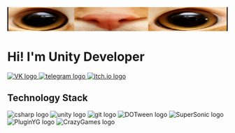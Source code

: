<img src="https://github.com/dashhoff/dashhoff/blob/main/dashh.png"/>

# Hi! I'm Unity Developer

<div align="left">
  
  <a href="https://vk.com/hah_ti_poiman" target="_blank">
    <img src="https://img.shields.io/badge/-VK-212830?style=for-the-badge&logo=vk&logoColor=318CE7" height="30" alt="VK logo"  />
  </a>
  <a href="https://t.me/DaSHhxd" target="_blank">
    <img src="https://img.shields.io/badge/-Telegram-212830?style=for-the-badge&logo=telegram" height="30" alt="telegram logo"  />
  </a>
  <!-- <a href="https://discordapp.com/users/650016129993146368/" target="_blank">
    <img src="https://img.shields.io/badge/discord-black?style=for-the-badge&logo=discord&logoColor=5865F2&labelColor=black" height="30" alt="discord logo"  />
  </a> -->
  <!--<a href="https://www.codewars.com/users/dashhoff" target="_blank">
    <img src="https://img.shields.io/badge/codewars-black?style=for-the-badge&logo=codewars&logoColor=red&labelColor=black" height="30" alt="codewars logo"  />
  </a> --->
  <a href="https://ddashh.itch.io/" target="_blank">
    <img src="https://img.shields.io/badge/itch.io-212830?style=for-the-badge&logo=itchdotio" height="30" alt="itch.io logo"  />
  </a>
  <!-- <a href="https://yandex.ru/games/developer?name=dashh" target="_blank">
    <img src="https://img.shields.io/badge/YandexGame-black?style=for-the-badge&logo=youtubegaming&logoColor=%23ffcb3f" height="30" alt="YG logo"  />
  </a> -->
  
</div>

## Technology Stack

<div align="left">
  
  <img src="https://img.shields.io/badge/sharp-212830?style=for-the-badge&logo=sharp&logoColor=#FFFFFF" height="30" alt="csharp logo"/>
  
  <img src="https://img.shields.io/badge/unity-212830?style=for-the-badge&logo=unity" height="30" alt="unity logo"  />

  <img src="https://img.shields.io/badge/git-212830?style=for-the-badge&logo=git" height="30" alt="git logo"  />
  
  <img src="https://img.shields.io/badge/DOTween-212830?style=for-the-badge&logo=unity" height="30" alt="DOTween logo"  />
  
  <img src="https://img.shields.io/badge/SuperSonic-212830?style=for-the-badge&logo=unity" height="30" alt="SuperSonic logo"  />
  <img src="https://img.shields.io/badge/PluginYG-212830?style=for-the-badge&logo=unity" height="30" alt="PluginYG logo"  />
  <img src="https://img.shields.io/badge/CrazyGames-212830?style=for-the-badge&logo=unity" height="30" alt="CrazyGames logo"  />
 <!-- <img src="https://img.shields.io/badge/visualstudio-black?style=for-the-badge&logo=visualstudio" height="30" alt="visualstudio logo"  /> -->
 <!-- <img src="https://img.shields.io/badge/github-black?style=for-the-badge&logo=github" height="30" alt="github logo"  /> -->
  
</div>

<!--

## Games

<div align="left">
  
<a href="https://yandex.ru/games/app/274026?lang=ru" target="_blank">
  <img src="https://img.shields.io/badge/Fabric Simulation-black?style=for-the-badge&logo=youtubegaming&logoColor=%23ffcb3f" height="30" alt="Fabric Simulation YG"  />
</a>
<a href="https://yandex.ru/games/app/271368?lang=ru" target="_blank">
  <img src="https://img.shields.io/badge/RocketPush-black?style=for-the-badge&logo=youtubegaming&logoColor=%23ffcb3f" height="30" alt="RocketPush YG"  />
</a>

</div> -->
